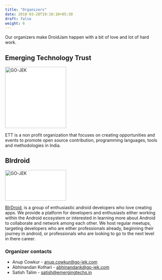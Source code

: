 ```yaml
---
title: "Organizers"
date: 2018-03-28T19:10:10+05:30
draft: false
weight: 6
---
```


Our organizers make DroidJam happen with a bit of love and lot of hard work.

## Emerging Technology Trust
<img alt="GO-JEK" src="/images/ett.png" width="200" height="200" style="background-color:white;">

ETT is a non profit organization that focuses on creating opportunities and events to promote open source contribution, programming languages, tools and methodologies in India.

## Blrdroid
<img alt="GO-JEK" src="/images/blrdroid.svg" width="200" height="100" style="background-color:white;">

<a href="https://www.meetup.com/blrdroid/">BlrDroid</a>, is a group of enthusiastic android developers who love creating apps. We provide a platform for developers and enthusiasts either working within the Android ecosystem or interested in learning more about Android to collaborate and network among each other.
We host regular meetups, targeting developers who are either professionals already, beginning their journey in android, or professionals who are looking to go to the next level in there career.


### Organizer contacts
- Anup Cowkur - anup.cowkur@go-jek.com
- Abhinandan Kothari - abhinandank@go-jek.com
- Satish Talim - satish@emergingtechs.in
